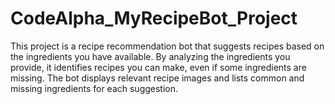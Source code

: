 # CodeAlpha_MyRecipeBot_Project
This project is a recipe recommendation bot that suggests recipes based on the ingredients you have available. By analyzing the ingredients you provide, it identifies recipes you can make, even if some ingredients are missing. The bot displays relevant recipe images and lists common and missing ingredients for each suggestion.
